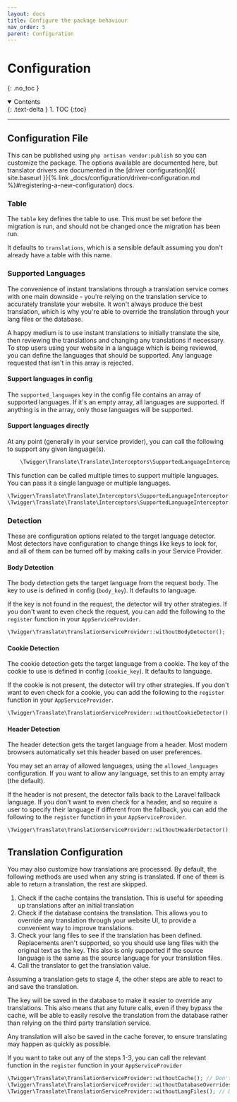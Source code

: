 ```yaml
---
layout: docs
title: Configure the package behaviour
nav_order: 5
parent: Configuration
---
```



# Configuration
{: .no_toc }

<details open markdown="block">
  <summary>
    Contents
  </summary>
  {: .text-delta }
1. TOC
{:toc}
</details>

---


## Configuration File

This can be published using ```php artisan vendor:publish``` so you can customize the package. The options available are documented here, but translator drivers are documented in the [driver configuration]({{ site.baseurl }}{% link _docs/configuration/driver-configuration.md %}#registering-a-new-configuration) docs.

### Table

The ```table``` key defines the table to use. This must be set before the migration is run, and should not be changed once the migration has been run.

It defaults to ```translations```, which is a sensible default assuming you don't already have a table with this name.

### Supported Languages

The convenience of instant translations through a translation service comes with one main downside - you're relying on the translation service to accurately translate your website. It won't always produce the best translation, which is why you're able to override the translation through your lang files or the database.

A happy medium is to use instant translations to initially translate the site, then reviewing the translations and changing any translations if necessary. To stop users using your website in a language which is being reviewed, you can define the languages that should be supported. Any language requested that isn't in this array is rejected.

#### Support languages in config

The ```supported_languages``` key in the config file contains an array of supported languages. If it's an empty array, all languages are supported. If anything is in the array, only those languages will be supported.

#### Support languages directly

At any point (generally in your service provider), you can call the following to support any given language(s).

```php
    \Twigger\Translate\Translate\Interceptors\SupportedLanguageInterceptor::support(['en', 'fr']);
```

This function can be called multiple times to support multiple languages. You can pass it a single language or multiple languages.

```php
\Twigger\Translate\Translate\Interceptors\SupportedLanguageInterceptor::support('en');
\Twigger\Translate\Translate\Interceptors\SupportedLanguageInterceptor::support(['en', 'fr']);
```

### Detection

These are configuration options related to the target language detector. Most detectors have configuration to change things like keys to look for, and all of them can be turned off by making calls in your Service Provider.

#### Body Detection

The body detection gets the target language from the request body. The key to use is defined in config (```body_key```). It defaults to language.

If the key is not found in the request, the detector will try other strategies. If you don't want to even check the request, you can add the following to the ```register``` function in your ```AppServiceProvider```.

```php
\Twigger\Translate\TranslationServiceProvider::withoutBodyDetector();
```

#### Cookie Detection

The cookie detection gets the target language from a cookie. The key of the cookie to use is defined in config (```cookie_key```). It defaults to language.

If the cookie is not present, the detector will try other strategies. If you don't want to even check for a cookie, you can add the following to the ```register``` function in your ```AppServiceProvider```.

```php
\Twigger\Translate\TranslationServiceProvider::withoutCookieDetector();
```

#### Header Detection

The header detection gets the target language from a header. Most modern browsers automatically set this header based on user preferences.

You may set an array of allowed languages, using the ```allowed_languages``` configuration. If you want to allow any language, set this to an empty array (the default).

If the header is not present, the detector falls back to the Laravel fallback language. If you don't want to even check for a header, and so require a user to specify their language if different from the fallback, you can add the following to the ```register``` function in your ```AppServiceProvider```.

```php
\Twigger\Translate\TranslationServiceProvider::withoutHeaderDetector();
```

## Translation Configuration

You may also customize how translations are processed. By default, the following methods are used when any string is translated. If one of them is able to return a translation, the rest are skipped.

1. Check if the cache contains the translation. This is useful for speeding up translations after an initial translation
2. Check if the database contains the translation. This allows you to override any translation through your website UI, to provide a convenient way to improve translations.
3. Check your lang files to see if the translation has been defined. Replacements aren't supported, so you should use lang files with the original text as the key. This also is only supported if the source language is the same as the source language for your translation files.
4. Call the translator to get the translation value.

Assuming a translation gets to stage 4, the other steps are able to react to and save the translation.

The key will be saved in the database to make it easier to override any translations. This also means that any future calls, even if they bypass the cache, will be able to easily resolve the translation from the database rather than relying on the third party translation service.

Any translation will also be saved in the cache forever, to ensure translating may happen as quickly as possible.

If you want to take out any of the steps 1-3, you can call the relevant function in the ```register``` function in your ```AppServiceProvider```

```php
\Twigger\Translate\TranslationServiceProvider::withoutCache(); // Don't use the cache
\Twigger\Translate\TranslationServiceProvider::withoutDatabaseOverrides(); // Don't look for translations in the database
\Twigger\Translate\TranslationServiceProvider::withoutLangFiles(); // Don't load any language files
```

